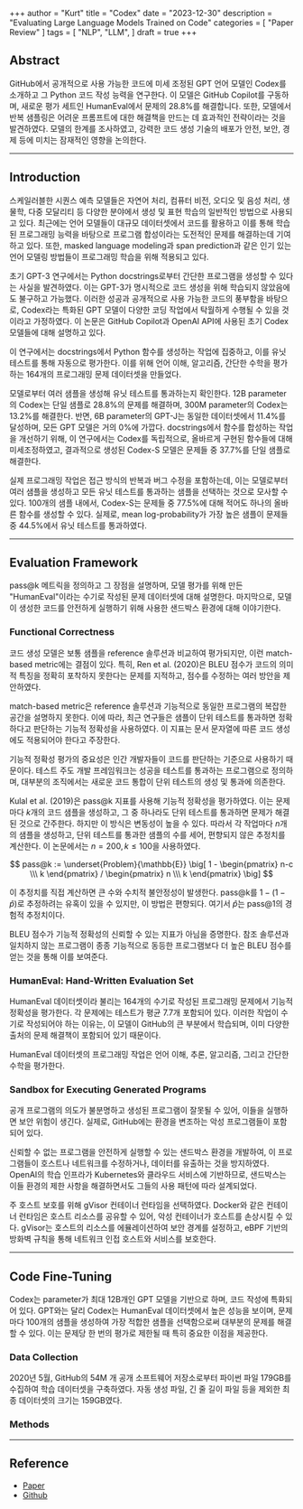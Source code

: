 +++
author = "Kurt"
title = "Codex"
date = "2023-12-30"
description = "Evaluating Large Language Models Trained on Code"
categories = [
    "Paper Review"
]
tags = [
    "NLP",
    "LLM",
]
draft = true
+++

## Abstract

GitHub에서 공개적으로 사용 가능한 코드에 미세 조정된 GPT 언어 모델인 Codex를 소개하고 그 Python 코드 작성 능력을 연구한다. 이 모델은 GitHub Copilot를 구동하며, 새로운 평가 세트인 HumanEval에서 문제의 28.8%를 해결합니다. 또한, 모델에서 반복 샘플링은 어려운 프롬프트에 대한 해결책을 만드는 데 효과적인 전략이라는 것을 발견하였다. 모델의 한계를 조사하였고, 강력한 코드 생성 기술의 배포가 안전, 보안, 경제 등에 미치는 잠재적인 영향을 논의한다.

---

## Introduction

스케일러블한 시퀀스 예측 모델들은 자연어 처리, 컴퓨터 비전, 오디오 및 음성 처리, 생물학, 다중 모달리티 등 다양한 분야에서 생성 및 표현 학습의 일반적인 방법으로 사용되고 있다. 최근에는 언어 모델들이 대규모 데이터셋에서 코드를 활용하고 이를 통해 학습된 프로그래밍 능력을 바탕으로 프로그램 합성이라는 도전적인 문제를 해결하는데 기여하고 있다. 또한, masked language modeling과 span prediction과 같은 인기 있는 언어 모델링 방법들이 프로그래밍 학습을 위해 적용되고 있다.

초기 GPT-3 연구에서는 Python docstrings로부터 간단한 프로그램을 생성할 수 있다는 사실을 발견하였다. 이는 GPT-3가 명시적으로 코드 생성을 위해 학습되지 않았음에도 불구하고 가능했다. 이러한 성공과 공개적으로 사용 가능한 코드의 풍부함을 바탕으로, Codex라는 특화된 GPT 모델이 다양한 코딩 작업에서 탁월하게 수행될 수 있을 것이라고 가정하였다. 이 논문은 GitHub Copilot과 OpenAI API에 사용된 초기 Codex 모델들에 대해 설명하고 있다.

이 연구에서는 docstrings에서 Python 함수를 생성하는 작업에 집중하고, 이를 유닛 테스트를 통해 자동으로 평가한다. 이를 위해 언어 이해, 알고리즘, 간단한 수학을 평가하는 164개의 프로그래밍 문제 데이터셋을 만들었다.

모델로부터 여러 샘플을 생성해 유닛 테스트를 통과하는지 확인한다. 12B parameter의 Codex는 단일 샘플로 28.8%의 문제를 해결하며, 300M parameter의 Codex는 13.2%를 해결한다. 반면, 6B parameter의 GPT-J는 동일한 데이터셋에서 11.4%를 달성하며, 모든 GPT 모델은 거의 0%에 가깝다. docstrings에서 함수를 합성하는 작업을 개선하기 위해, 이 연구에서는 Codex를 독립적으로, 올바르게 구현된 함수들에 대해 미세조정하였고, 결과적으로 생성된 Codex-S 모델은 문제들 중 37.7%를 단일 샘플로 해결한다.

실제 프로그래밍 작업은 접근 방식의 반복과 버그 수정을 포함하는데, 이는 모델로부터 여러 샘플을 생성하고 모든 유닛 테스트를 통과하는 샘플을 선택하는 것으로 모사할 수 있다. 100개의 샘플 내에서, Codex-S는 문제들 중 77.5%에 대해 적어도 하나의 올바른 함수를 생성할 수 있다. 실제로, mean log-probability가 가장 높은 샘플이 문제들 중 44.5%에서 유닛 테스트를 통과하였다.

---

## Evaluation Framework

pass@k 메트릭을 정의하고 그 장점을 설명하며, 모델 평가를 위해 만든 "HumanEval"이라는 수기로 작성된 문제 데이터셋에 대해 설명한다. 마지막으로, 모델이 생성한 코드를 안전하게 실행하기 위해 사용한 샌드박스 환경에 대해 이야기한다.

### Functional Correctness

코드 생성 모델은 보통 샘플을 reference 솔루션과 비교하여 평가되지만, 이런 match-based metric에는 결점이 있다. 특히, Ren et al. (2020)은 BLEU 점수가 코드의 의미적 특징을 정확히 포착하지 못한다는 문제를 지적하고, 점수를 수정하는 여러 방안을 제안하였다.

match-based metric은 reference 솔루션과 기능적으로 동일한 프로그램의 복잡한 공간을 설명하지 못한다. 이에 따라, 최근 연구들은 샘플이 단위 테스트를 통과하면 정확하다고 판단하는 기능적 정확성을 사용하였다. 이 지표는 문서 문자열에 따른 코드 생성에도 적용되어야 한다고 주장한다.

기능적 정확성 평가의 중요성은 인간 개발자들이 코드를 판단하는 기준으로 사용하기 때문이다. 테스트 주도 개발 프레임워크는 성공을 테스트를 통과하는 프로그램으로 정의하며, 대부분의 조직에서는 새로운 코드 통합이 단위 테스트의 생성 및 통과에 의존한다.

Kulal et al. (2019)은 pass@k 지표를 사용해 기능적 정확성을 평가하였다. 이는 문제마다 $k$개의 코드 샘플을 생성하고, 그 중 하나라도 단위 테스트를 통과하면 문제가 해결된 것으로 간주한다. 하지만 이 방식은 변동성이 높을 수 있다. 따라서 각 작업마다 $n$개의 샘플을 생성하고, 단위 테스트를 통과한 샘플의 수를 세어, 편향되지 않은 추정치를 계산한다. 이 논문에서는 $n = 200, k ≤ 100$을 사용하였다.

$$ pass@k := \underset{Problem}{\mathbb{E}} \big[ 1 - \begin{pmatrix} n-c  \\\ k \end{pmatrix} / \begin{pmatrix} n  \\\ k \end{pmatrix} \big]  $$

이 추정치를 직접 계산하면 큰 수와 수치적 불안정성이 발생한다. pass@k를 $1 − (1 − \hat{p})$로 추정하려는 유혹이 있을 수 있지만, 이 방법은 편향되다. 여기서 $\hat{p}$는 pass@1의 경험적 추정치이다.

BLEU 점수가 기능적 정확성의 신뢰할 수 있는 지표가 아님을 증명한다. 참조 솔루션과 일치하지 않는 프로그램이 종종 기능적으로 동등한 프로그램보다 더 높은 BLEU 점수를 얻는 것을 통해 이를 보여준다.

### HumanEval: Hand-Written Evaluation Set

HumanEval 데이터셋이라 불리는 164개의 수기로 작성된 프로그래밍 문제에서 기능적 정확성을 평가한다. 각 문제에는 테스트가 평균 7.7개 포함되어 있다. 이러한 작업이 수기로 작성되어야 하는 이유는, 이 모델이 GitHub의 큰 부분에서 학습되며, 이미 다양한 출처의 문제 해결책이 포함되어 있기 때문이다.

HumanEval 데이터셋의 프로그래밍 작업은 언어 이해, 추론, 알고리즘, 그리고 간단한 수학을 평가한다.

### Sandbox for Executing Generated Programs

공개 프로그램의 의도가 불분명하고 생성된 프로그램이 잘못될 수 있어, 이들을 실행하면 보안 위험이 생긴다. 실제로, GitHub에는 환경을 변조하는 악성 프로그램들이 포함되어 있다.

신뢰할 수 없는 프로그램을 안전하게 실행할 수 있는 샌드박스 환경을 개발하여, 이 프로그램들이 호스트나 네트워크를 수정하거나, 데이터를 유출하는 것을 방지하였다. OpenAI의 학습 인프라가 Kubernetes와 클라우드 서비스에 기반하므로, 샌드박스는 이들 환경의 제한 사항을 해결하면서도 그들의 사용 패턴에 따라 설계되었다.

주 호스트 보호를 위해 gVisor 컨테이너 런타임을 선택하였다. Docker와 같은 컨테이너 런타임은 호스트 리소스를 공유할 수 있어, 악성 컨테이너가 호스트를 손상시킬 수 있다. gVisor는 호스트의 리소스를 에뮬레이션하여 보안 경계를 설정하고, eBPF 기반의 방화벽 규칙을 통해 네트워크 인접 호스트와 서비스를 보호한다.

---

## Code Fine-Tuning

Codex는 parameter가 최대 12B개인 GPT 모델을 기반으로 하며, 코드 작성에 특화되어 있다. GPT와는 달리 Codex는 HumanEval 데이터셋에서 높은 성능을 보이며, 문제마다 100개의 샘플을 생성하여 가장 적합한 샘플을 선택함으로써 대부분의 문제를 해결할 수 있다. 이는 문제당 한 번의 평가로 제한될 때 특히 중요한 이점을 제공한다.

### Data Collection

2020년 5월, GitHub의 54M 개 공개 소프트웨어 저장소로부터 파이썬 파일 179GB를 수집하여 학습 데이터셋을 구축하였다. 자동 생성 파일, 긴 줄 길이 파일 등을 제외한 최종 데이터셋의 크기는 159GB였다.

### Methods




---

## Reference

* [Paper](https://arxiv.org/pdf/2107.03374.pdf)
* [Github](https://github.com/openai/human-eval)